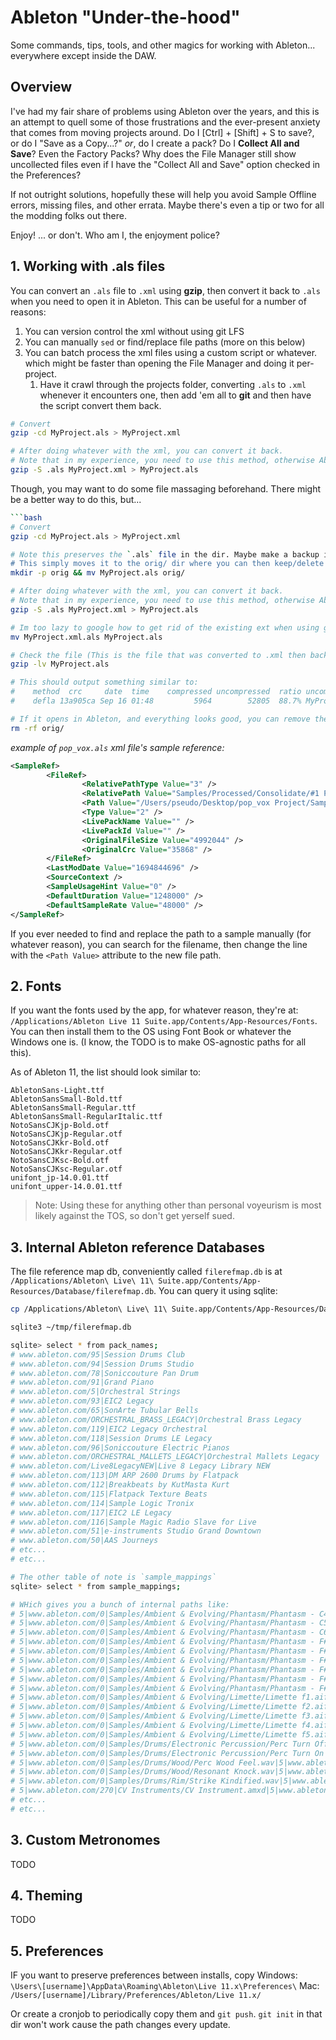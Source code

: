 # Ableton "Under-the-hood"

Some commands, tips, tools, and other magics for working with Ableton... everywhere except inside the DAW.

## Overview

I've had my fair share of problems using Ableton over the years, and this is an attempt to quell some of those frustrations and the ever-present anxiety that comes from moving projects around. Do I [Ctrl] + [Shift] + S to save?, or do I "Save as a Copy...?" _or_, do I create a pack? Do I **Collect All and Save**? Even the Factory Packs? Why does the File Manager still show uncollected files even if I have the "Collect All and Save" option checked in the Preferences?

If not outright solutions, hopefully these will help you avoid Sample Offline errors, missing files, and other errata. Maybe there's even a tip or two for all the modding folks out there.

Enjoy!
... or don't. Who am I, the enjoyment police?

## 1. Working with .als files

You can convert an `.als` file to `.xml` using **gzip**, then convert it back to `.als` when you need to open it in Ableton. This can be useful for a number of reasons:

1. You can version control the xml without using git LFS
2. You can manually `sed` or find/replace file paths (more on this below)
3. You can batch process the xml files using a custom script or whatever. which might be faster than opening the File Manager and doing it per-project.
   1. Have it crawl through the projects folder, converting `.als` to `.xml` whenever it encounters one, then add 'em all to **git** and then have the script convert them back.

```bash
# Convert
gzip -cd MyProject.als > MyProject.xml

# After doing whatever with the xml, you can convert it back.
# Note that in my experience, you need to use this method, otherwise Ableton may bark about a corrupted project file.
gzip -S .als MyProject.xml > MyProject.als

```

Though, you may want to do some file massaging beforehand. There might be a better way to do this, but...

```bash
```bash
# Convert
gzip -cd MyProject.als > MyProject.xml

# Note this preserves the `.als` file in the dir. Maybe make a backup if you're paranoid, or just yolo it.
# This simply moves it to the orig/ dir where you can then keep/delete it after you're done.
mkdir -p orig && mv MyProject.als orig/

# After doing whatever with the xml, you can convert it back.
# Note that in my experience, you need to use this method, otherwise Ableton may bark about a corrupted project file.
gzip -S .als MyProject.xml > MyProject.als

# Im too lazy to google how to get rid of the existing ext when using gzip, so I just move the file. Voilá.
mv MyProject.xml.als MyProject.als

# Check the file (This is the file that was converted to .xml then back to .als)
gzip -lv MyProject.als

# This should output something similar to:
#    method  crc     date  time    compressed uncompressed  ratio uncompressed_name
#    defla 13a905ca Sep 16 01:48         5964        52805  88.7% MyProject.als

# If it opens in Ableton, and everything looks good, you can remove the original copy
rm -rf orig/
```

_example of `pop_vox.als` xml file's sample reference:_

```xml
<SampleRef>
        <FileRef>
                <RelativePathType Value="3" />
                <RelativePath Value="Samples/Processed/Consolidate/#1 POP STAR, only session [2023-09-16 011042].wav" />
                <Path Value="/Users/pseudo/Desktop/pop_vox Project/Samples/Processed/Consolidate/#1 POP STAR, only session [2023-09-16 011042].wav" />
                <Type Value="2" />
                <LivePackName Value="" />
                <LivePackId Value="" />
                <OriginalFileSize Value="4992044" />
                <OriginalCrc Value="35868" />
        </FileRef>
        <LastModDate Value="1694844696" />
        <SourceContext />
        <SampleUsageHint Value="0" />
        <DefaultDuration Value="1248000" />
        <DefaultSampleRate Value="48000" />
</SampleRef>
```

If you ever needed to find and replace the path to a sample manually (for whatever reason), you can search for the filename, then change the line with the `<Path Value>` attribute to the new file path.

## 2. Fonts

If you want the fonts used by the app, for whatever reason, they're at:
`/Applications/Ableton Live 11 Suite.app/Contents/App-Resources/Fonts`. You can then install them to the OS using Font Book or whatever the Windows one is. (I know, the TODO is to make OS-agnostic paths for all this).

As of Ableton 11, the list should look similar to:

```plaintext
AbletonSans-Light.ttf
AbletonSansSmall-Bold.ttf
AbletonSansSmall-Regular.ttf
AbletonSansSmall-RegularItalic.ttf
NotoSansCJKjp-Bold.otf
NotoSansCJKjp-Regular.otf
NotoSansCJKkr-Bold.otf
NotoSansCJKkr-Regular.otf
NotoSansCJKsc-Bold.otf
NotoSansCJKsc-Regular.otf
unifont_jp-14.0.01.ttf
unifont_upper-14.0.01.ttf
```

> Note: Using these for anything other than personal voyeurism is most likely against the TOS, so don't get yerself sued.

## 3. Internal Ableton reference Databases

The file reference map db, conveniently called `filerefmap.db`
is at `/Applications/Ableton\ Live\ 11\ Suite.app/Contents/App-Resources/Database/filerefmap.db`. You can query it using sqlite:

```bash
cp /Applications/Ableton\ Live\ 11\ Suite.app/Contents/App-Resources/Database/filerefmap.db ~/tmp/

sqlite3 ~/tmp/filerefmap.db

sqlite> select * from pack_names;
# www.ableton.com/95|Session Drums Club
# www.ableton.com/94|Session Drums Studio
# www.ableton.com/78|Soniccouture Pan Drum
# www.ableton.com/91|Grand Piano
# www.ableton.com/5|Orchestral Strings
# www.ableton.com/93|EIC2 Legacy
# www.ableton.com/65|SonArte Tubular Bells
# www.ableton.com/ORCHESTRAL_BRASS_LEGACY|Orchestral Brass Legacy
# www.ableton.com/119|EIC2 Legacy Orchestral
# www.ableton.com/118|Session Drums LE Legacy
# www.ableton.com/96|Soniccouture Electric Pianos
# www.ableton.com/ORCHESTRAL_MALLETS_LEGACY|Orchestral Mallets Legacy
# www.ableton.com/Live8LegacyNEW|Live 8 Legacy Library NEW
# www.ableton.com/113|DM ARP 2600 Drums by Flatpack
# www.ableton.com/112|Breakbeats by KutMasta Kurt
# www.ableton.com/115|Flatpack Texture Beats
# www.ableton.com/114|Sample Logic Tronix
# www.ableton.com/117|EIC2 LE Legacy
# www.ableton.com/116|Sample Magic Radio Slave for Live
# www.ableton.com/51|e-instruments Studio Grand Downtown
# www.ableton.com/50|AAS Journeys
# etc...
# etc...
```

```bash
# The other table of note is `sample_mappings`
sqlite> select * from sample_mappings;

# WHich gives you a bunch of internal paths like:
# 5|www.ableton.com/0|Samples/Ambient & Evolving/Phantasm/Phantasm - C4.aif|5|www.ableton.com/0|Samples/Multisamples/Synths/Phantasm/Phantasm - C4.aif
# 5|www.ableton.com/0|Samples/Ambient & Evolving/Phantasm/Phantasm - C5.aif|5|www.ableton.com/0|Samples/Multisamples/Synths/Phantasm/Phantasm - C5.aif
# 5|www.ableton.com/0|Samples/Ambient & Evolving/Phantasm/Phantasm - C6.aif|5|www.ableton.com/0|Samples/Multisamples/Synths/Phantasm/Phantasm - C6.aif
# 5|www.ableton.com/0|Samples/Ambient & Evolving/Phantasm/Phantasm - F#0.aif|5|www.ableton.com/0|Samples/Multisamples/Synths/Phantasm/Phantasm - F#0.aif
# 5|www.ableton.com/0|Samples/Ambient & Evolving/Phantasm/Phantasm - F#1.aif|5|www.ableton.com/0|Samples/Multisamples/Synths/Phantasm/Phantasm - F#1.aif
# 5|www.ableton.com/0|Samples/Ambient & Evolving/Phantasm/Phantasm - F#2.aif|5|www.ableton.com/0|Samples/Multisamples/Synths/Phantasm/Phantasm - F#2.aif
# 5|www.ableton.com/0|Samples/Ambient & Evolving/Phantasm/Phantasm - F#3.aif|5|www.ableton.com/0|Samples/Multisamples/Synths/Phantasm/Phantasm - F#3.aif
# 5|www.ableton.com/0|Samples/Ambient & Evolving/Phantasm/Phantasm - F#4.aif|5|www.ableton.com/0|Samples/Multisamples/Synths/Phantasm/Phantasm - F#4.aif
# 5|www.ableton.com/0|Samples/Ambient & Evolving/Phantasm/Phantasm - F#5.aif|5|www.ableton.com/0|Samples/Multisamples/Synths/Phantasm/Phantasm - F#5.aif
# 5|www.ableton.com/0|Samples/Ambient & Evolving/Limette/Limette f1.aif|5|www.ableton.com/0|Samples/Multisamples/Synths/Limette/Limette f1.aif
# 5|www.ableton.com/0|Samples/Ambient & Evolving/Limette/Limette f2.aif|5|www.ableton.com/0|Samples/Multisamples/Synths/Limette/Limette f2.aif
# 5|www.ableton.com/0|Samples/Ambient & Evolving/Limette/Limette f3.aif|5|www.ableton.com/0|Samples/Multisamples/Synths/Limette/Limette f3.aif
# 5|www.ableton.com/0|Samples/Ambient & Evolving/Limette/Limette f4.aif|5|www.ableton.com/0|Samples/Multisamples/Synths/Limette/Limette f4.aif
# 5|www.ableton.com/0|Samples/Ambient & Evolving/Limette/Limette f5.aif|5|www.ableton.com/0|Samples/Multisamples/Synths/Limette/Limette f5.aif
# 5|www.ableton.com/0|Samples/Drums/Electronic Percussion/Perc Turn Off The TV.wav|5|www.ableton.com/0|Samples/One Shots/Drums/FX Hit/FX Turn Off TV.wav
# 5|www.ableton.com/0|Samples/Drums/Electronic Percussion/Perc Turn On The TV.wav|5|www.ableton.com/0|Samples/One Shots/Drums/FX Hit/FX Turn On TV.wav
# 5|www.ableton.com/0|Samples/Drums/Wood/Perc Wood Feel.wav|5|www.ableton.com/0|Samples/One Shots/Drums/Wood/Wood Feel.wav
# 5|www.ableton.com/0|Samples/Drums/Wood/Resonant Knock.wav|5|www.ableton.com/0|Samples/One Shots/Drums/Wood/Wood Resonant Knock.wav
# 5|www.ableton.com/0|Samples/Drums/Rim/Strike Kindified.wav|5|www.ableton.com/0|Samples/One Shots/Drums/Snare/Snare Strike Kindified.wav
# 5|www.ableton.com/270|CV Instruments/CV Instrument.amxd|5|www.ableton.com/270|CV Instruments/CV Instrument/Ableton Folder Info/CV Instrument.amxd
# etc...
# etc...
```

## 3. Custom Metronomes

TODO

## 4. Theming

TODO

## 5. Preferences

IF you want to preserve preferences between installs, copy 
Windows: `\Users\[username]\AppData\Roaming\Ableton\Live 11.x\Preferences\`
Mac: `/Users/[username]/Library/Preferences/Ableton/Live 11.x/`

Or create a cronjob to periodically copy them and `git push`. `git init` in that dir won't work cause the path changes every update. 

